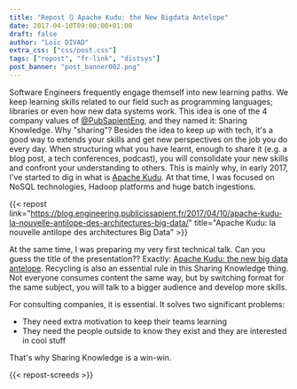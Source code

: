 ```yaml
---
title: "Repost 🔃 Apache Kudu: the New Bigdata Antelope"
date: 2017-04-10T09:00:00+01:00
draft: false
author: "Loïc DIVAD"
extra_css: ["css/post.css"]
tags: ["repost", "fr-link", "distsys"]
post_banner: "post_banner002.png"
---
```


Software Engineers frequently engage themself into new learning paths. We keep learning skills related to our field such as programming languages; libraries or even how new data systems work. This idea is one of the 4 company values of [@PubSapientEng](https://twitter.com/PubSapientEng), and they named it: Sharing Knowledge. Why "sharing"? Besides the idea to keep up with tech, it's a good way to extends your skills and get new perspectives on the job you do every day. When structuring what you have learnt, enough to share it (e.g. a blog post, a tech conferences, podcast), you will consolidate your new skills and confront your understanding to others. This is mainly why, in early 2017, I've started to dig in what is [Apache Kudu](https://kudu.apache.org/). At that time, I was focused on NoSQL technologies, Hadoop platforms and huge batch ingestions.

{{< repost 
    link="https://blog.engineering.publicissapient.fr/2017/04/10/apache-kudu-la-nouvelle-antilope-des-architectures-big-data/" 
    title="Apache Kudu: la nouvelle antilope des architectures Big Data" >}}
    
At the same time, I was preparing my very first technical talk. Can you guess the title of the presentation?? Exactly: [Apache Kudu: the new big data antelope](/talks/apache-kudu-the-new-big-data-antelope/). Recycling is also an essential rule in this Sharing Knowledge thing. Not everyone consumes content the same way, but by switching format for the same subject, you will talk to a bigger audience and develop more skills. 

For consulting companies, it is essential. It solves two significant problems:

- They need extra motivation to keep their teams learning
- They need the people outside to know they exist and they are interested in cool stuff

That's why Sharing Knowledge is a win-win.

{{< repost-screeds >}} 